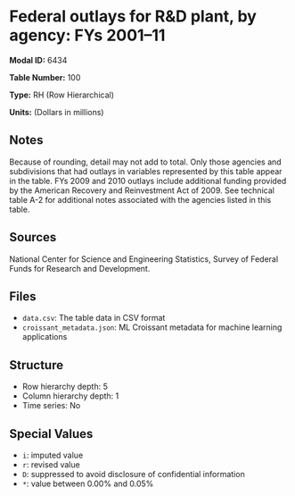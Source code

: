 # Federal outlays for R&D plant, by agency: FYs 2001&#8211;11

**Modal ID:** 6434

**Table Number:** 100

**Type:** RH (Row Hierarchical)

**Units:** (Dollars in millions)

## Notes

Because of rounding, detail may not add to total. Only those agencies and subdivisions that had outlays in variables represented by this table appear in the table. FYs 2009 and 2010 outlays include additional funding provided by the American Recovery and Reinvestment Act of 2009. See technical table A-2 for additional notes associated with the agencies listed in this table.

## Sources

National Center for Science and Engineering Statistics, Survey of Federal Funds for Research and Development.

## Files

- `data.csv`: The table data in CSV format
- `croissant_metadata.json`: ML Croissant metadata for machine learning applications

## Structure

- Row hierarchy depth: 5
- Column hierarchy depth: 1
- Time series: No

## Special Values

- `i`: imputed value
- `r`: revised value
- `D`: suppressed to avoid disclosure of confidential information
- `*`: value between 0.00% and 0.05%
